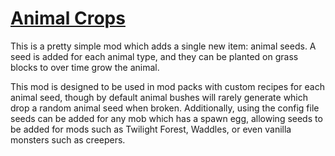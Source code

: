 # [Animal Crops](https://minecraft.curseforge.com/projects/animal-crops)
This is a pretty simple mod which adds a single new item: animal seeds. A seed is added for each animal type, and they can be planted on grass blocks to over time grow the animal.

This mod is designed to be used in mod packs with custom recipes for each animal seed, though by default animal bushes will rarely generate which drop a random animal seed when broken. Additionally, using the config file seeds can be added for any mob which has a spawn egg, allowing seeds to be added for mods such as Twilight Forest, Waddles, or even vanilla monsters such as creepers.
